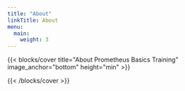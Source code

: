 ```yaml
---
title: "About"
linkTitle: About
menu:
  main:
    weight: 3
---
```



{{< blocks/cover title="About Prometheus Basics Training" image_anchor="bottom" height="min" >}}

{{< /blocks/cover >}}

